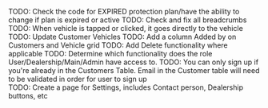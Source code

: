 TODO: Check the code for EXPIRED protection plan/have the ability to change if plan is expired or active
TODO: Check and fix all breadcrumbs
TODO: When vehicle is tapped or clicked, it goes directly to the vehicle 
TODO: Update Customer Vehicles
TODO: Add a column Added by on Customers and Vehicle grid
TODO: Add Delete functionality where applicable
TODO: Determine which functionality does the role User/Dealership/Main/Admin have access to.
TODO: You can only sign up if you're already in the Customers Table. Email in the Customer table will need to be validated in order for user to sign up  
TODO: Create a page for Settings, includes Contact person, Dealership buttons, etc